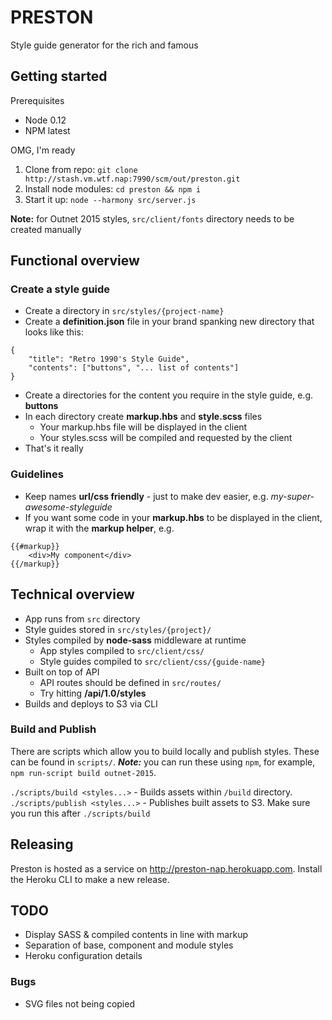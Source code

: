 # PRESTON
Style guide generator for the rich and famous


## Getting started

Prerequisites

- Node 0.12
- NPM latest

OMG, I'm ready

1. Clone from repo: `git clone http://stash.vm.wtf.nap:7990/scm/out/preston.git`
2. Install node modules: `cd preston && npm i`
3. Start it up: `node --harmony src/server.js`

**Note:** for Outnet 2015 styles, `src/client/fonts` directory needs to be created manually

## Functional overview
### Create a style guide
- Create a directory in `src/styles/{project-name}`
- Create a **definition.json** file in your brand spanking new directory that looks like this:

```
{
	"title": "Retro 1990's Style Guide",
	"contents": ["buttons", "... list of contents"]
}
```
- Create a directories for the content you require in the style guide, e.g. **buttons**
- In each directory create **markup.hbs** and **style.scss** files
	- Your markup.hbs file will be displayed in the client
	- Your styles.scss will be compiled and requested by the client
- That's it really

### Guidelines
- Keep names **url/css friendly** - just to make dev easier, e.g. *my-super-awesome-styleguide*
- If you want some code in your **markup.hbs** to be displayed in the client, wrap it with the **markup helper**, e.g.

```
{{#markup}}
    <div>My component</div>
{{/markup}}
```

## Technical overview
- App runs from `src` directory
- Style guides stored in `src/styles/{project}/`
- Styles compiled by **node-sass** middleware at runtime
	- App styles compiled to `src/client/css/`
	- Style guides compiled to `src/client/css/{guide-name}`
- Built on top of API
	- API routes should be defined in `src/routes/`
	- Try hitting **/api/1.0/styles**
- Builds and deploys to S3 via CLI

### Build and Publish

There are scripts which allow you to build locally and publish styles. These can be found in `scripts/`.
***Note:*** you can run these using `npm`, for example, `npm run-script build outnet-2015`.

`./scripts/build <styles...>` - Builds assets within `/build` directory.
`./scripts/publish <styles...>` - Publishes built assets to S3. Make sure you run this after `./scripts/build`

## Releasing

Preston is hosted as a service on http://preston-nap.herokuapp.com.
Install the Heroku CLI to make a new release.

## TODO
- Display SASS & compiled contents in line with markup
- Separation of base, component and module styles
- Heroku configuration details
### Bugs
- SVG files not being copied
